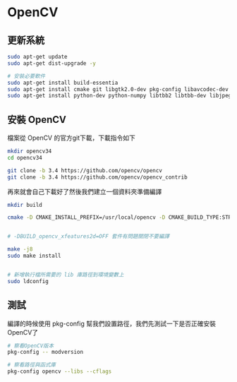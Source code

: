 # OpenCV


## 更新系統

```sh
sudo apt-get update
sudo apt-get dist-upgrade -y

# 安裝必要軟件
sudo apt-get install build-essentia
sudo apt-get install cmake git libgtk2.0-dev pkg-config libavcodec-dev libavformat-dev libswscale-dev
sudo apt-get install python-dev python-numpy libtbb2 libtbb-dev libjpeg-dev libpng-dev libtiff-dev libjasper-dev libdc1394-22-dev
```

## 安裝 OpenCV

檔案從 OpenCV 的官方git下載，下載指令如下

```sh
mkdir opencv34
cd opencv34

git clone -b 3.4 https://github.com/opencv/opencv
git clone -b 3.4 https://github.com/opencv/opencv_contrib
```

再來就會自己下載好了然後我們建立一個資料夾準備編譯

```sh
mkdir build

cmake -D CMAKE_INSTALL_PREFIX=/usr/local/opencv -D CMAKE_BUILD_TYPE:STRING=RelWithDebInfo -D CMAKE_BUILD_TYPE=DEBUG -DBUILD_opencv_xfeatures2d=OFF -DOPENCV_EXTRA_MODULES_PATH=../opencv_contrib/modules ../opencv


# -DBUILD_opencv_xfeatures2d=OFF 套件有問題關閉不要編譯

make -j8
sudo make install


# 新增執行檔所需要的 lib 庫路徑到環境變數上
sudo ldconfig

```


## 測試
編譯的時候使用 pkg-config 幫我們設置路徑，我們先測試一下是否正確安裝OpenCV了


```sh
# 察看OpenCV版本
pkg-config -- modversion

# 察看路徑與函式庫
pkg-config opencv --libs --cflags
```

